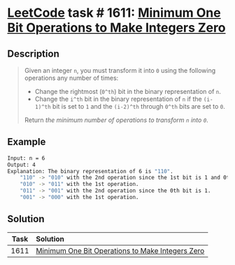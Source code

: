 # [LeetCode][leetcode] task # 1611: [Minimum One Bit Operations to Make Integers Zero][task]

Description
-----------

> Given an integer `n`, you must transform it into `0` using the following operations any number of times:
> * Change the rightmost (`0^th`) bit in the binary representation of `n`.
> * Change the `i^th` bit in the binary representation of `n` if the `(i-1)^th` bit is set to `1`
> and the `(i-2)^th` through `0^th` bits are set to `0`.
>
> Return _the minimum number of operations to transform `n` into `0`_.

 Example
-------

```sh
Input: n = 6
Output: 4
Explanation: The binary representation of 6 is "110".
    "110" -> "010" with the 2nd operation since the 1st bit is 1 and 0th through 0th bits are 0.
    "010" -> "011" with the 1st operation.
    "011" -> "001" with the 2nd operation since the 0th bit is 1.
    "001" -> "000" with the 1st operation.
```

Solution
--------

| Task | Solution                                                     |
|:----:|:-------------------------------------------------------------|
| 1611 | [Minimum One Bit Operations to Make Integers Zero][solution] |


[leetcode]: <http://leetcode.com/>
[task]: <https://leetcode.com/problems/minimum-one-bit-operations-to-make-integers-zero/>
[solution]: <https://github.com/wellaxis/praxis-leetcode/blob/main/src/main/java/com/witalis/praxis/leetcode/task/h17/p1611/option/Practice.java>
